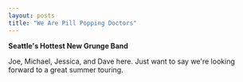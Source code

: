 ```yaml
---
layout: posts
title: "We Are Pill Popping Doctors"
---
```




**Seattle's Hottest New Grunge Band**

Joe, Michael, Jessica, and Dave here. Just want to say we're looking forward to a great summer touring.
